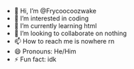 - 👋 Hi, I’m @Frycoocoozwake
- 👀 I’m interested in coding
- 🌱 I’m currently learning html
- 💞️ I’m looking to collaborate on nothing
- 📫 How to reach me is nowhere rn
- 😄 Pronouns: He/Him
- ⚡ Fun fact: idk

<!---
Frycoocoozwake/Frycoocoozwake is a ✨ special ✨ repository because its `README.md` (this file) appears on your GitHub profile.
You can click the Preview link to take a look at your changes.
--->
